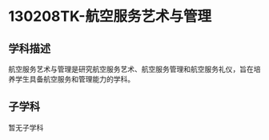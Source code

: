 # 130208TK-航空服务艺术与管理

## 学科描述
航空服务艺术与管理是研究航空服务艺术、航空服务管理和航空服务礼仪，旨在培养学生具备航空服务和管理能力的学科。

## 子学科

暂无子学科
